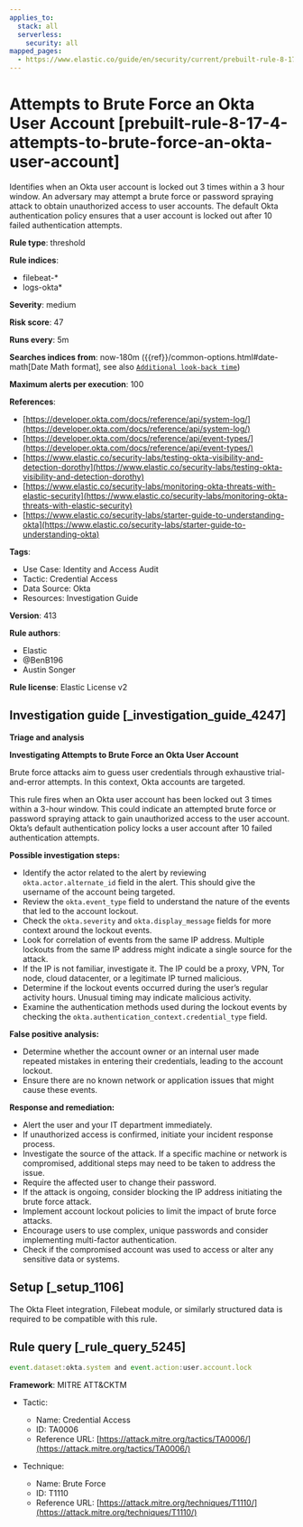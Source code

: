 ```yaml
---
applies_to:
  stack: all
  serverless:
    security: all
mapped_pages:
  - https://www.elastic.co/guide/en/security/current/prebuilt-rule-8-17-4-attempts-to-brute-force-an-okta-user-account.html
---
```


# Attempts to Brute Force an Okta User Account [prebuilt-rule-8-17-4-attempts-to-brute-force-an-okta-user-account]

Identifies when an Okta user account is locked out 3 times within a 3 hour window. An adversary may attempt a brute force or password spraying attack to obtain unauthorized access to user accounts. The default Okta authentication policy ensures that a user account is locked out after 10 failed authentication attempts.

**Rule type**: threshold

**Rule indices**:

* filebeat-*
* logs-okta*

**Severity**: medium

**Risk score**: 47

**Runs every**: 5m

**Searches indices from**: now-180m ({{ref}}/common-options.html#date-math[Date Math format], see also [`Additional look-back time`](docs-content://solutions/security/detect-and-alert/create-detection-rule.md#rule-schedule))

**Maximum alerts per execution**: 100

**References**:

* [https://developer.okta.com/docs/reference/api/system-log/](https://developer.okta.com/docs/reference/api/system-log/)
* [https://developer.okta.com/docs/reference/api/event-types/](https://developer.okta.com/docs/reference/api/event-types/)
* [https://www.elastic.co/security-labs/testing-okta-visibility-and-detection-dorothy](https://www.elastic.co/security-labs/testing-okta-visibility-and-detection-dorothy)
* [https://www.elastic.co/security-labs/monitoring-okta-threats-with-elastic-security](https://www.elastic.co/security-labs/monitoring-okta-threats-with-elastic-security)
* [https://www.elastic.co/security-labs/starter-guide-to-understanding-okta](https://www.elastic.co/security-labs/starter-guide-to-understanding-okta)

**Tags**:

* Use Case: Identity and Access Audit
* Tactic: Credential Access
* Data Source: Okta
* Resources: Investigation Guide

**Version**: 413

**Rule authors**:

* Elastic
* @BenB196
* Austin Songer

**Rule license**: Elastic License v2

## Investigation guide [_investigation_guide_4247]

**Triage and analysis**

**Investigating Attempts to Brute Force an Okta User Account**

Brute force attacks aim to guess user credentials through exhaustive trial-and-error attempts. In this context, Okta accounts are targeted.

This rule fires when an Okta user account has been locked out 3 times within a 3-hour window. This could indicate an attempted brute force or password spraying attack to gain unauthorized access to the user account. Okta’s default authentication policy locks a user account after 10 failed authentication attempts.

**Possible investigation steps:**

* Identify the actor related to the alert by reviewing `okta.actor.alternate_id` field in the alert. This should give the username of the account being targeted.
* Review the `okta.event_type` field to understand the nature of the events that led to the account lockout.
* Check the `okta.severity` and `okta.display_message` fields for more context around the lockout events.
* Look for correlation of events from the same IP address. Multiple lockouts from the same IP address might indicate a single source for the attack.
* If the IP is not familiar, investigate it. The IP could be a proxy, VPN, Tor node, cloud datacenter, or a legitimate IP turned malicious.
* Determine if the lockout events occurred during the user’s regular activity hours. Unusual timing may indicate malicious activity.
* Examine the authentication methods used during the lockout events by checking the `okta.authentication_context.credential_type` field.

**False positive analysis:**

* Determine whether the account owner or an internal user made repeated mistakes in entering their credentials, leading to the account lockout.
* Ensure there are no known network or application issues that might cause these events.

**Response and remediation:**

* Alert the user and your IT department immediately.
* If unauthorized access is confirmed, initiate your incident response process.
* Investigate the source of the attack. If a specific machine or network is compromised, additional steps may need to be taken to address the issue.
* Require the affected user to change their password.
* If the attack is ongoing, consider blocking the IP address initiating the brute force attack.
* Implement account lockout policies to limit the impact of brute force attacks.
* Encourage users to use complex, unique passwords and consider implementing multi-factor authentication.
* Check if the compromised account was used to access or alter any sensitive data or systems.


## Setup [_setup_1106]

The Okta Fleet integration, Filebeat module, or similarly structured data is required to be compatible with this rule.


## Rule query [_rule_query_5245]

```js
event.dataset:okta.system and event.action:user.account.lock
```

**Framework**: MITRE ATT&CKTM

* Tactic:

    * Name: Credential Access
    * ID: TA0006
    * Reference URL: [https://attack.mitre.org/tactics/TA0006/](https://attack.mitre.org/tactics/TA0006/)

* Technique:

    * Name: Brute Force
    * ID: T1110
    * Reference URL: [https://attack.mitre.org/techniques/T1110/](https://attack.mitre.org/techniques/T1110/)




